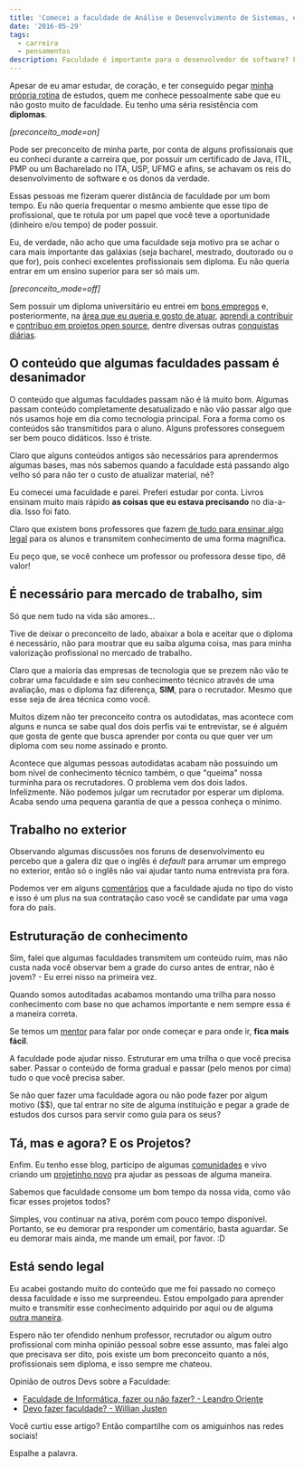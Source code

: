 ```yaml
---
title: 'Comecei a faculdade de Análise e Desenvolvimento de Sistemas, e agora José?'
date: '2016-05-29'
tags:
  - carreira
  - pensamentos
description: Faculdade é importante para o desenvolvedor de software? Faculdade faz diferença no mercado de trabalho? Fazer ou não fazer faculdade?
---
```

Apesar de eu amar estudar, de coração, e ter conseguido pegar [minha própria rotina](/posts/como-alcancar-objetivos-rapidamente-nos-estudos/) de estudos, quem me conhece pessoalmente sabe que eu não gosto muito de faculdade. Eu tenho uma séria resistência com **diplomas**. 

*[preconceito_mode=on]*

Pode ser preconceito de minha parte, por conta de alguns profissionais que eu conheci durante a carreira que, por possuir um certificado de Java, ITIL, PMP ou um Bacharelado no ITA, USP, UFMG e afins, se achavam os reis do desenvolvimento de software e os donos da verdade.

Essas pessoas me fizeram querer distância de faculdade por um bom tempo. Eu não queria frequentar o mesmo ambiente que esse tipo de profissional, que te rotula por um papel que você teve a oportunidade (dinheiro e/ou tempo) de poder possuir.

Eu, de verdade, não acho que uma faculdade seja motivo pra se achar o cara mais importante das galáxias (seja bacharel, mestrado, doutorado ou o que for), pois conheci excelentes profissionais sem diploma. Eu não queria entrar em um ensino superior para ser só mais um. 

*[preconceito_mode=off]*

Sem possuir um diploma universitário eu entrei em [bons empregos](https://www.linkedin.com/in/william-oliveira) e, posteriormente, na [área que eu queria e gosto de atuar](/posts/um-ano-como-desenvolvedor-front-end/), [aprendi a contribuir](/posts/contribuindo-para-projetos-open-source-no-github-mesmo-sendo-iniciante/) e [contribuo em projetos open source](https://github.com/woliveiras), dentre diversas outras [conquistas diárias](/categoria/retrospectiva).

## O conteúdo que algumas faculdades passam é desanimador

O conteúdo que algumas faculdades passam não é lá muito bom. Algumas passam conteúdo completamente desatualizado e não vão passar algo que nós usamos hoje em dia como tecnologia principal. Fora a forma como os conteúdos são transmitidos para o aluno. Alguns professores conseguem ser bem pouco didáticos. Isso é triste.

Claro que alguns conteúdos antigos são necessários para aprendermos algumas bases, mas nós sabemos quando a faculdade está passando algo velho só para não ter o custo de atualizar material, né?

Eu comecei uma faculdade e parei. Preferi estudar por conta. Livros ensinam muito mais rápido **as coisas que eu estava precisando** no dia-a-dia. Isso foi fato.

Claro que existem bons professores que fazem [de tudo para ensinar algo legal](https://www.youtube.com/channel/UCripRddD4BnaMcU833ExuwA) para os alunos e transmitem conhecimento de uma forma magnífica.

Eu peço que, se você conhece um professor ou professora desse tipo, dê valor!

## É necessário para mercado de trabalho, sim

Só que nem tudo na vida são amores...

Tive de deixar o preconceito de lado, abaixar a bola e aceitar que o diploma é necessário, não para mostrar que eu saiba alguma coisa, mas para minha valorização profissional no mercado de trabalho.

Claro que a maioria das empresas de tecnologia que se prezem não vão te cobrar uma faculdade e sim seu conhecimento técnico através de uma avaliação, mas o diploma faz diferença, **SIM**, para o recrutador. Mesmo que esse seja de área técnica como você.

Muitos dizem não ter preconceito contra os autodidatas, mas acontece com alguns e nunca se sabe qual dos dois perfis vai te entrevistar, se é alguém que gosta de gente que busca aprender por conta ou que quer ver um diploma com seu nome assinado e pronto.

Acontece que algumas pessoas autodidatas acabam não possuindo um bom nível de conhecimento técnico também, o que "queima" nossa turminha para os recrutadores. O problema vem dos dois lados. Infelizmente. Não podemos julgar um recrutador por esperar um diploma. Acaba sendo uma pequena garantia de que a pessoa conheça o mínimo.

## Trabalho no exterior

Observando algumas discussões nos foruns de desenvolvimento eu percebo que a galera diz que o inglês é *default* para arrumar um emprego no exterior, então só o inglês não vai ajudar tanto numa entrevista pra fora.

Podemos ver em alguns  [comentários](https://github.com/frontendbr/forum/issues/56) que a faculdade ajuda no tipo do visto e isso é um plus na sua contratação caso você se candidate par uma vaga fora do país.



## Estruturação de conhecimento

Sim, falei que algumas faculdades transmitem um conteúdo ruim, mas não custa nada você observar bem a grade do curso antes de entrar, não é jovem? - Eu errei nisso na primeira vez.

Quando somos autoditadas acabamos montando uma trilha para nosso conhecimento com base no que achamos importante e nem sempre essa é a maneira correta.

Se temos um [mentor](https://github.com/training-center/mentoria) para falar por onde começar e para onde ir, **fica mais fácil**.

A faculdade pode ajudar nisso. Estruturar em uma trilha o que você precisa saber. Passar o conteúdo de forma gradual e passar (pelo menos por cima) tudo o que você precisa saber.

Se não quer fazer uma faculdade agora ou não pode fazer por algum motivo ($$), que tal entrar no site de alguma instituição e pegar a grade de estudos dos cursos para servir como guia para os seus?

## Tá, mas e agora? E os Projetos?

Enfim. Eu tenho esse blog, participo de algumas [comunidades](https://github.com/training-center/mentoria) e vivo criando um [projetinho novo](https://github.com/woliveiras/__s) pra ajudar as pessoas de alguma maneira.

Sabemos que faculdade consome um bom tempo da nossa vida, como vão ficar esses projetos todos?

Simples, vou continuar na ativa, porém com pouco tempo disponível. Portanto, se eu demorar pra responder um comentário, basta aguardar. Se eu demorar mais ainda, me mande um email, por favor. :D

## Está sendo legal

Eu acabei gostando muito do conteúdo que me foi passado no começo dessa faculdade e isso me surpreendeu. Estou empolgado para aprender muito e transmitir esse conhecimento adquirido por aqui ou de alguma [outra maneira](https://github.com/).

Espero não ter ofendido nenhum professor, recrutador ou algum outro profissional com minha opinião pessoal sobre esse assunto, mas falei algo que precisava ser dito, pois existe um bom preconceito quanto a nós, profissionais sem diploma, e isso sempre me chateou.

Opinião de outros Devs sobre a Faculdade:

- [Faculdade de Informática, fazer ou não fazer? - Leandro Oriente](https://leandrooriente.com/faculdade-de-informatica-fazer-ou-nao-fazer/)
- [Devo fazer faculdade? - Willian Justen](https://willianjusten.com.br/devo-fazer-faculdade/)

Você curtiu esse artigo? Então compartilhe com os amiguinhos nas redes sociais!

Espalhe a palavra.

